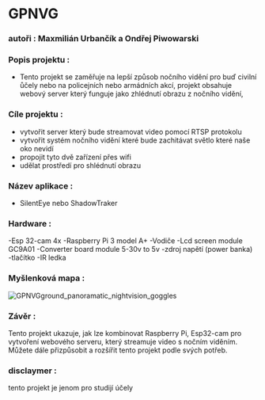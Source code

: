 # GPNVG
### autoři : Maxmilián Urbančík a Ondřej Piwowarski

### Popis projektu :
- Tento projekt se zaměřuje na lepší způsob nočního vidění pro buď civilní ůčely nebo na policejních nebo armádních akcí, projekt obsahuje webový server který funguje jako zhlédnutí obrazu z nočního vidění,


### Cíle projektu :

- vytvořit server který bude streamovat video pomocí RTSP protokolu 
- vytvořit systém nočního vidění které bude zachitávat světlo které naše oko nevidí
- propojit tyto dvě zařízení přes wifi
- udělat prostředí pro shlédnutí obrazu


### Název aplikace : 

- SilentEye  nebo ShadowTraker

### Hardware :

-Esp 32-cam 4x
-Raspberry Pi 3 model A+
-Vodiče
-Lcd screen module GC9A01 
-Converter board module 5-30v to 5v
-zdroj napětí (power banka)
-tlačítko
-IR ledka


### Myšlenková mapa :


![GPNVGground_panoramatic_nightvision_goggles](https://github.com/ondrej-piwo/GPNVG/assets/172043393/4a76547b-e355-4e2d-a198-0a9d54b44d66)





### Závěr :

Tento projekt ukazuje, jak lze kombinovat Raspberry Pi, Esp32-cam pro vytvoření webového serveru, který streamuje video s nočním viděním. Můžete dále přizpůsobit a rozšířit tento projekt podle svých potřeb.




### disclaymer :
tento projekt je jenom pro studijí účely 
